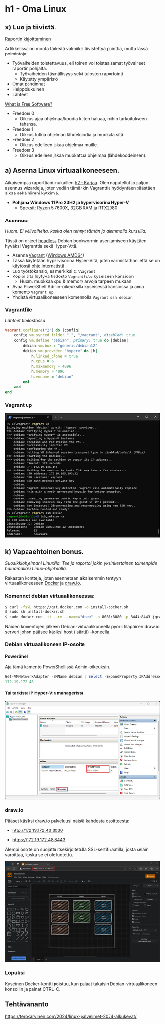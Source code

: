 # h1 - Oma Linux

## x) Lue ja tiivistä.

[Raportin kirjoittaminen](https://terokarvinen.com/2006/raportin-kirjoittaminen-4/)

Artikkelissa on monta tärkeää valmiiksi tiivistettyä pointtia, mutta tässä poimintoja:

* Työvaiheiden toistettavuus, eli toinen voi toistaa samat työvaiheet raportin pohjalta.
    * Työvaiheiden täsmällisyys sekä tulosten raportointi
    * Käytetty ympäristö
* Omat pohdinnat
* Helppolukuinen
* Lähteet

[What is Free Software?](https://www.gnu.org/philosophy/free-sw.html)

* Freedom 0
    * Oikeus ajaa ohjelmaa/koodia kuten haluaa, mihin tarkoitukseen tahansa.
* Freedom 1
    * Oikeus tutkia ohjelman lähdekoodia ja muokata sitä.
* Freedom 2
    * Oikeus edelleen jakaa ohjelmaa muille.
* Freedom 3
    * Oikeus edelleen jakaa muokattua ohjelmaa (lähdekoodeineen).

## a) Asenna Linux virtuaalikoneeseen.
Aikaisempaa raporttiani mukaillen [h2 - Karjaa](https://github.com/ojarv/Infra-as-Code/blob/main/h2.md). Olen naputellut jo paljon asennus wizardeja, joten vedän tämänkin Vagranttia hyödyntäen säästäen aikaa sekä hiireni kytkimiä.

* **Pohjana Windows 11 Pro 23H2 ja hypervisorina Hyper-V**
  - Speksit: Ryzen 5 7600X, 32GB RAM ja RTX2080

### Asennus:
_Huom. Ei välivaiheita, koska olen tehnyt tämän jo aiemmalla kurssilla._

Tässä on ohjeet [headless](https://en.wikipedia.org/wiki/Headless_software) Debian bookwormin asentamiseen käyttäen hyväksi Vagranttia sekä Hyper-V:tä. 

* Asenna [Vagrant](https://www.vagrantup.com/) ([Windows AMD64](https://developer.hashicorp.com/vagrant/install#Windows))
* Tässä käytetään hypervisorina Hyper-V:tä, joten varmistathan, että se on käytössä [ohje internetistä](https://techcommunity.microsoft.com/t5/educator-developer-blog/step-by-step-enabling-hyper-v-for-use-on-windows-11/ba-p/3745905)
* Luo työstökansio, esimerkiksi ```C:\Vagrant```
* Kopioi alta löytyvä tiedosto ```Vagrantfile``` kyseiseen kansioon
    * Huom. muokkaa cpu & memory arvoja tarpeen mukaan
* Avaa PowerShell Admin-oikeuksilla kyseisessä kansiossa ja anna komento ```Vagrant up```
* Yhdistä virtuaalikoneeseen komennolla ```Vagrant ssh debian```

### [Vagrantfile](/Assets/h1/Vagrantfile)
_Lähteet tiedostossa_
```ruby
Vagrant.configure("2") do |config|
	config.vm.synced_folder ".", "/vagrant", disabled: true
	config.vm.define "debian", primary: true do |debian|
		debian.vm.box = "generic/debian12"
		debian.vm.provider "hyperv" do |h|
			h.linked_clone = true
			h.cpus = 6
			h.maxmemory = 4096
			h.memory = 4096
			h.vmname = "debian"
		end
	end
end
```

### Vagrant up
![Vagrant up](/Assets/h1/vagrantup.png)

## k) Vapaaehtoinen bonus.
_Suosikkiohjelmani Linuxilla. Tee ja raportoi jokin yksinkertainen toimenpide haluamallasi Linux-ohjelmalla._

Rakastan kontteja, joten asennetaan aikaisemmin tehtyyn virtuaalikoneeseen [Docker](https://get.docker.com/) ja [draw.io](https://www.drawio.com/blog/diagrams-docker-app).

### Komennot debian virtuaalikoneessa:
```bash
$ curl -fsSL https://get.docker.com -o install-docker.sh
$ sudo sh install-docker.sh
$ sudo docker run -it --rm --name="draw" -p 8080:8080 -p 8443:8443 jgraph/drawio
```

Näiden komentojen jälkeen Debian-virtuaalikoneella pyörii tilapäinen draw.io serveri johon pääsee käsiksi host (isäntä) -koneella.

### Debian virtuaalikoneen IP-osoite 
#### PowerShell
Aja tämä komento PowerShellissä Admin-oikeuksin.
```powershell
Get-VMNetworkAdapter -VMName debian | Select -ExpandProperty IPAddresses
172.19.172.48
```

#### Tai tarkista IP Hyper-V:n managerista
![Hyper-V IP](/Assets/h1/hyperv.png)

### draw.io

Pääset käsiksi draw.io palveluusi näistä kahdesta osoitteesta:

* http://172.19.172.48:8080

* https://172.19.172.48:8443

Alempi osoite on suojattu itsekirjoitetulla SSL-sertifikaatilla, josta selain varoittaa, koska se ei ole luotettu.

![draw.io](/Assets/h1/drawio.png)

### Lopuksi
Kyseinen Docker-kontti poistuu, kun palaat takaisin Debian-virtuaalikoneen konsoliin ja painat CTRL+C.

## Tehtävänanto

https://terokarvinen.com/2024/linux-palvelimet-2024-alkukevat/
